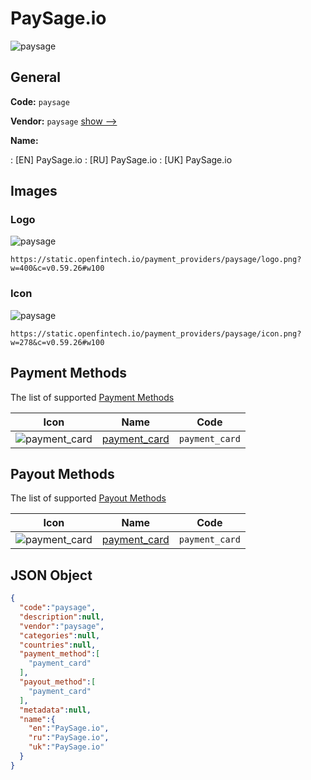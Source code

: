
# PaySage.io 
![paysage](https://static.openfintech.io/payment_providers/paysage/logo.png?w=400&c=v0.59.26#w100)  

## General 
 
**Code:** `paysage` 
 
**Vendor:** `paysage` [show -->](/vendors/paysage/) 
 
**Name:** 
 
:	[EN] PaySage.io 
:	[RU] PaySage.io 
:	[UK] PaySage.io 
 

## Images 

### Logo 
 
![paysage](https://static.openfintech.io/payment_providers/paysage/logo.png?w=400&c=v0.59.26#w100)  

```
https://static.openfintech.io/payment_providers/paysage/logo.png?w=400&c=v0.59.26#w100
```  

### Icon 
 
![paysage](https://static.openfintech.io/payment_providers/paysage/icon.png?w=278&c=v0.59.26#w100)  

```
https://static.openfintech.io/payment_providers/paysage/icon.png?w=278&c=v0.59.26#w100
```  

## Payment Methods 
 
The list of supported [Payment Methods](/payment-methods/) 

|Icon|Name|Code| 
|:---:|:---:|:---:| 
|![payment_card](https://static.openfintech.io/payment_methods/payment_card/icon.svg?w=278&c=v0.59.26#w100) |[payment_card](/payment-methods/payment_card/)|`payment_card`| 
 

## Payout Methods 
 
The list of supported [Payout Methods](/payout-methods/) 

|Icon|Name|Code| 
|:---:|:---:|:---:| 
|![payment_card](https://static.openfintech.io/payout_methods/payment_card/icon.svg?w=278&c=v0.59.26#w40) |[payment_card](payout-methodspayment_card/)|`payment_card`| 
 

## JSON Object 

```json
{
  "code":"paysage",
  "description":null,
  "vendor":"paysage",
  "categories":null,
  "countries":null,
  "payment_method":[
    "payment_card"
  ],
  "payout_method":[
    "payment_card"
  ],
  "metadata":null,
  "name":{
    "en":"PaySage.io",
    "ru":"PaySage.io",
    "uk":"PaySage.io"
  }
}
```  
